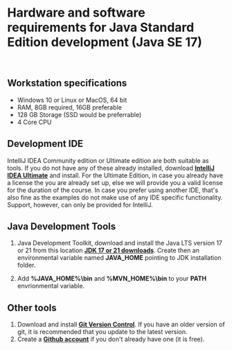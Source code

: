 # Hardware and software requirements for Java Standard Edition development (Java SE 17)
&nbsp;
&nbsp;

## Workstation specifications
- Windows 10 or Linux or MacOS, 64 bit
- RAM, 8GB required, 16GB preferable
- 128 GB Storage (SSD would be preferrable)
- 4 Core CPU

## Development IDE
IntelliJ IDEA Community edition or Ultimate edition are both suitable as tools. If you do not have any of these already installed, download
**[IntelliJ IDEA Ultimate](https://www.jetbrains.com/idea/download/#section=windows)** and install. For the Ultimate Edition, in case you already have a license the you are already set up, else we will provide you a valid license for the duration of the course. In case you prefer using another IDE, that's also fine as the examples do not make use of any IDE specific functionality. Support, however, can only be provided for IntelliJ.

## Java Development Tools
1. Java Development Toolkit, download and install the Java LTS version 17 or 21 from this location **[JDK 17 or 21 downloads](https://www.oracle.com/java/technologies/downloads/)**. Create then an environmental variable named **JAVA_HOME** pointing to JDK installation folder.

3. Add **%JAVA_HOME%\bin** and **%MVN_HOME%\bin** to your **PATH** envrionmental variable.

## Other tools
1. Download and install **[Git Version Control](https://git-scm.com/downloads)**. If you have an older version of git, it is recommended that you update to the latest version.
2. Create a **[Github account](https://github.com/join)** if you don't already have one (it is free).

